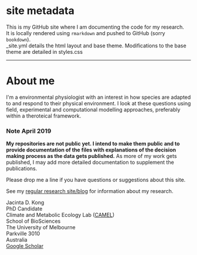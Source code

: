 

# site metadata

This is my GitHub site where I am documenting the code for my research.  
It is locally rendered using `rmarkdown` and pushed to GitHub (sorry `bookdown`).  
_site.yml details the html layout and base theme. Modifications to the base theme are detailed in styles.css

***

# About me
I'm a environmental physiologist with an interest in how species are adapted to and respond to their physical environment. I look at these questions using field, experimental and computational modelling approaches, preferably within a theroteical framework.

### Note April 2019
**My repositories are not public yet. I intend to make them public and to provide documentation of the files with explanations of the decision making process as the data gets published.** As more of my work gets published, I may add more detailed documentation to supplement the publications.

Please drop me a line if you have questions or suggestions about this site.

See my [regular research site/blog](https://jacintakongresearch.wordpress.com) for information about my research. 

Jacinta D. Kong  
PhD Candidate  
Climate and Metabolic Ecology Lab ([CAMEL](https://camelunimelb.wordpress.com))  
School of BioSciences   
The University of Melbourne  
Parkville 3010  
Australia  
[Google Scholar](https://scholar.google.com.au/citations?user=EBtRPuwAAAAJ&hl=en&oi=ao)
